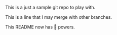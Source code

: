 This is a just a sample git repo to play with.

This is a line that I may merge with other branches.

This README now has :dog: powers.
